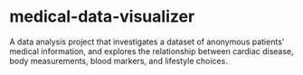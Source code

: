 # medical-data-visualizer
A data analysis project that investigates a dataset of anonymous patients' medical information, and explores the relationship between cardiac disease, body measurements, blood markers, and lifestyle choices.
